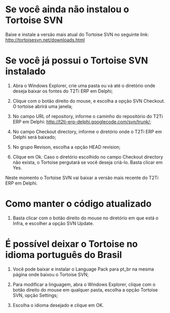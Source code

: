 # Se você ainda não instalou o Tortoise SVN #

Baixe e instale a versão mais atual do Tortoise SVN no seguinte link:
http://tortoisesvn.net/downloads.html


# Se você já possui o Tortoise SVN instalado #

1. Abra o Windows Explorer, crie uma pasta ou vá até o diretório onde deseja baixar os fontes do T2Ti ERP em Delphi;

2. Clique com o botão direito do mouse, e escolha a opção SVN Checkout. O tortoise abrirá uma janela;

3. No campo URL of repository, informe o caminho do repositório do T2Ti ERP em Delphi: http://t2ti-erp-delphi.googlecode.com/svn/trunk/;

4. No campo Checkout directory, informe o diretório onde o T2Ti ERP em Delphi será baixado;

5. No grupo Revison, escolha a opção HEAD revision;

6. Clique em Ok. Caso o diretório escolhido no campo Checkout directory não exista, o Tortoise pergutará se você deseja criá-lo. Basta clicar em Yes.


Neste momento o Tortoise SVN vai baixar a versão mais recente do T2Ti ERP em Delphi.


# Como manter o código atualizado #

1. Basta clicar com o botão direito do mouse no diretório em que está o Infra, e escolher a opção SVN Update.



# É possível deixar o Tortoise no idioma português do Brasil #

1. Você pode baixar e instalar o Language Pack para pt\_br na mesma página onde baixou o Tortoise SVN;

2. Para modificar a linguagem, abra o Windows Explorer, clique com o botão direito do mouse em qualquer pasta, escolha a opção Tortoise SVN, opção Settings;

3. Escolha o idioma desejado e clique em OK.